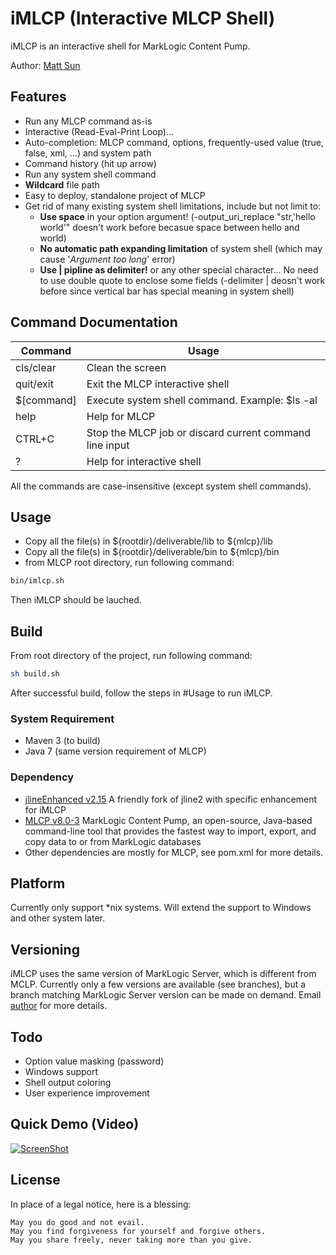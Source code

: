 # iMLCP (Interactive MLCP Shell)

iMLCP is an interactive shell for MarkLogic Content Pump.

Author: [Matt Sun](mailto:matt.sun@marklogic.com)


## Features

* Run any MLCP command as-is
* Interactive (Read-Eval-Print Loop)...
* Auto-completion: MLCP command, options, frequently-used value (true, false, xml, ...) and system path
* Command history (hit up arrow)
* Run any system shell command
* **Wildcard** file path
* Easy to deploy, standalone project of MLCP
* Get rid of many existing system shell limitations, include but not limit to:
  * **Use space** in your option argument! (-output_uri_replace "str,'hello world'" doesn't work before becasue space between hello and world)
  * **No automatic path expanding limitation** of system shell (which may cause '*Argument too long*' error)
  * **Use | pipline as delimiter!** or any other special character... No need to use double quote to enclose some fields (-delimiter | deosn't work before since vertical bar has special meaning in system shell)


## Command Documentation

| Command      | Usage                                                  |
| -------------| ------------------------------------------------------ |
| cls/clear    |Clean the screen                                        |
| quit/exit    | Exit the MLCP interactive shell                        |
| $[command]   | Execute system shell command. Example: $ls -al         |
| help         |Help for MLCP                                           |
| CTRL+C       |Stop the MLCP job or discard current command line input |
| ?            |Help for interactive shell                              |

All the commands are case-insensitive (except system shell commands).


## Usage

* Copy all the file(s) in ${rootdir}/deliverable/lib to ${mlcp}/lib
* Copy all the file(s) in ${rootdir}/deliverable/bin to ${mlcp}/bin
* from MLCP root directory, run following command:
``` bash
bin/imlcp.sh
```
Then iMLCP should be lauched.

## Build

From root directory of the project, run following command:
``` bash
sh build.sh
```
After successful build, follow the steps in #Usage to run iMLCP.

### System Requirement
* Maven 3 (to build)
* Java 7 (same version requirement of MLCP)

### Dependency

* [jlineEnhanced v2.15](https://github.com/mattsunsjf/jline2-imlcp) A friendly fork of jline2 with specific enhancement for iMLCP 
* [MLCP v8.0-3](http://developer.marklogic.com/products/mlcp) MarkLogic Content Pump, an open-source, Java-based command-line tool that provides the fastest way to import, export, and copy data to or from MarkLogic databases
* Other dependencies are mostly for MLCP, see pom.xml for more details.

## Platform

Currently only support *nix systems. Will extend the support to Windows and other system later.

## Versioning

iMLCP uses the same version of MarkLogic Server, which is different from MCLP. Currently only a few versions are available (see branches), but a branch matching MarkLogic Server version can be made on demand. Email [author](mailto:matt.sun@marklogic.com) for more details.

## Todo

- Option value masking (password)
- Windows support
- Shell output coloring
- User experience improvement

## Quick Demo (Video)

[![ScreenShot](http://tekloaded.com/wp-content/uploads/2015/02/youtube-vid.jpg)](http://youtu.be/CTxOJuo-Ju8)

## License

In place of a legal notice, here is a blessing:

	May you do good and not evail.
    May you find forgiveness for yourself and forgive others.
    May you share freely, never taking more than you give.
